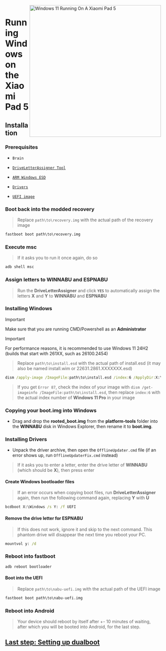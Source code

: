 <img align="right" src="https://raw.githubusercontent.com/erdilS/Port-Windows-11-Xiaomi-Pad-5/main/nabu.png" width="425" alt="Windows 11 Running On A Xiaomi Pad 5">

# Running Windows on the Xiaomi Pad 5

## Installation

### Prerequisites
- ```Brain```

- [```DriveLetterAssigner Tool```](https://github.com/Misha803/My-Scripts/releases/tag/DriveLetterAssigner)
  
- [```ARM Windows ESD```](https://arkt-7.github.io/woawin/)
    
- [```Drivers```](https://github.com/erdilS/Port-Windows-11-Xiaomi-Pad-5/releases/tag/Drivers)

- [```UEFI image```](https://github.com/erdilS/Port-Windows-11-Xiaomi-Pad-5/releases/download/UEFI/uefi-v3.img)

### Boot back into the modded recovery
> Replace `path\to\recovery.img` with the actual path of the recovery image
```cmd
fastboot boot path\to\recovery.img
```

### Execute msc 
> If it asks you to run it once again, do so
```cmd
adb shell msc
```

### Assign letters to WINNABU and ESPNABU
> Run the **DriveLetterAssigner** and click **`YES`** to automatically assign the letters **X** and **Y** to **WINNABU** and **ESPNABU**

### Installing Windows
> [!Important]
> Make sure that you are running CMD/Powershell as an **Administrator**

> [!Important]
> For performance reasons, it is recommended to use Windows 11 24H2 (builds that start with 261XX, such as 26100.2454)

> Replace `path\to\install.esd` with the actual path of install.esd (it may also be named install.wim or 22631.2861.XXXXXXX.esd)

```cmd
dism /apply-image /ImageFile:path\to\install.esd /index:6 /ApplyDir:X:\
```

> If you get `Error 87`, check the index of your image with `dism /get-imageinfo /ImageFile:path\to\install.esd`, then replace `index:6` with the actual index number of **Windows 11 Pro** in your image

### Copying your boot.img into Windows
- Drag and drop the **rooted_boot.img** from the **platform-tools** folder into the **WINNABU** disk in Windows Explorer, then rename it to **boot.img**.

### Installing Drivers
- Unpack the driver archive, then open the `OfflineUpdater.cmd` file (if an error shows up, run `OfflineUpdaterFix.cmd` instead)

> If it asks you to enter a letter, enter the drive letter of **WINNABU** (which should be **X**), then press enter

#### Create Windows bootloader files
> If an error occurs when copying boot files, run **DriveLetterAssigner** again, then run the following command again, replacing **Y** with **U**
```cmd
bcdboot X:\Windows /s Y: /f UEFI
```

#### Remove the drive letter for ESPNABU
> If this does not work, ignore it and skip to the next command. This phantom drive will disappear the next time you reboot your PC.
```cmd
mountvol y: /d
```

### Reboot into fastboot
```cmd
adb reboot bootloader
```

#### Boot into the UEFI
> Replace `path\to\nabu-uefi.img` with the actual path of the UEFI image
```cmd
fastboot boot path\to\nabu-uefi.img
```

### Reboot into Android
> Your device should reboot by itself after +- 10 minutes of waiting, after which you will be booted into Android, for the last step.

## [Last step: Setting up dualboot](/guide/English/4-dualboot-en.md)
